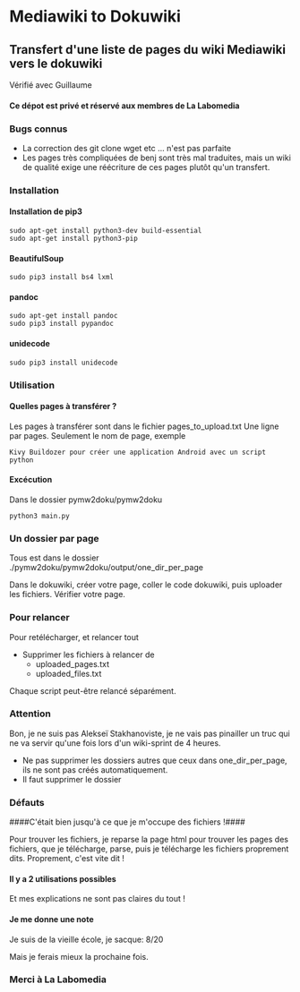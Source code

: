 # Mediawiki to Dokuwiki #

## Transfert d'une liste de pages du wiki Mediawiki vers le dokuwiki ##

Vérifié avec Guillaume

#### Ce dépot est privé et réservé aux membres de La Labomedia ####

### Bugs connus ###

* La correction des git clone wget etc ... n'est pas parfaite
* Les pages très compliquées de benj sont très mal traduites, mais un wiki de qualité exige une réécriture de ces pages plutôt qu'un transfert.

### Installation ###

#### Installation de pip3
    sudo apt-get install python3-dev build-essential
    sudo apt-get install python3-pip

#### BeautifulSoup
    sudo pip3 install bs4 lxml

#### pandoc ####
    sudo apt-get install pandoc
    sudo pip3 install pypandoc

#### unidecode ####
    sudo pip3 install unidecode

### Utilisation ###

#### Quelles pages à transférer ?  ####
Les pages à transférer sont dans le fichier pages_to_upload.txt
Une ligne par pages.
Seulement le nom de page, exemple

    Kivy Buildozer pour créer une application Android avec un script python

#### Excécution ####
Dans le dossier pymw2doku/pymw2doku

    python3 main.py

### Un dossier par page ###
Tous est dans le dossier ./pymw2doku/pymw2doku/output/one_dir_per_page

Dans le dokuwiki, créer votre page, coller le code dokuwiki,
puis uploader les fichiers. Vérifier votre page.

### Pour relancer ###

Pour  retélécharger, et relancer tout

* Supprimer les fichiers à relancer de
    * uploaded_pages.txt
    * uploaded_files.txt

Chaque script peut-être relancé séparément.

### Attention  ###

Bon, je ne suis pas Alekseï Stakhanoviste, je ne vais pas pinailler un truc qui ne va servir qu'une fois lors d'un wiki-sprint de 4 heures.

* Ne pas supprimer les dossiers autres que ceux dans one_dir_per_page, ils ne sont pas créés automatiquement.
* Il faut supprimer le dossier






### Défauts ###
####C'était bien jusqu'à ce que je m'occupe des fichiers !####

Pour trouver les fichiers, je reparse la page html pour trouver les pages des fichiers, que je télécharge, parse, puis je télécharge les fichiers proprement dits.
Proprement, c'est vite dit !

#### Il y a 2 utilisations possibles ####
Et mes explications ne sont pas claires du tout !

#### Je me donne une note ####
Je suis de la vieille école, je sacque: 8/20

Mais je ferais mieux la prochaine fois.

### Merci à La Labomedia ###
